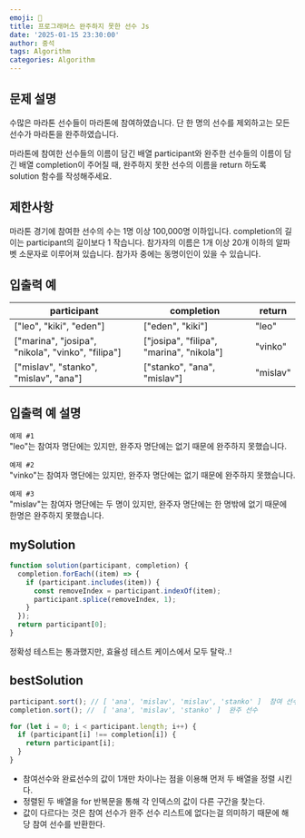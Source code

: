 ```yaml
---
emoji: 🔎
title: 프로그래머스 완주하지 못한 선수 Js
date: '2025-01-15 23:30:00'
author: 중석
tags: Algorithm
categories: Algorithm
---
```


## 문제 설명

수많은 마라톤 선수들이 마라톤에 참여하였습니다. 단 한 명의 선수를 제외하고는 모든 선수가 마라톤을 완주하였습니다.

마라톤에 참여한 선수들의 이름이 담긴 배열 participant와 완주한 선수들의 이름이 담긴 배열 completion이 주어질 때,
완주하지 못한 선수의 이름을 return 하도록 solution 함수를 작성해주세요.

## 제한사항

마라톤 경기에 참여한 선수의 수는 1명 이상 100,000명 이하입니다.
completion의 길이는 participant의 길이보다 1 작습니다.
참가자의 이름은 1개 이상 20개 이하의 알파벳 소문자로 이루어져 있습니다.
참가자 중에는 동명이인이 있을 수 있습니다.

## 입출력 예

| participant                                       | completion                               | return   |
| ------------------------------------------------- | ---------------------------------------- | -------- |
| ["leo", "kiki", "eden"]                           | ["eden", "kiki"]                         | "leo"    |
| ["marina", "josipa", "nikola", "vinko", "filipa"] | ["josipa", "filipa", "marina", "nikola"] | "vinko"  |
| ["mislav", "stanko", "mislav", "ana"]             | ["stanko", "ana", "mislav"]              | "mislav" |

## 입출력 예 설명

`예제 #1`  
"leo"는 참여자 명단에는 있지만, 완주자 명단에는 없기 때문에 완주하지 못했습니다.

`예제 #2`  
"vinko"는 참여자 명단에는 있지만, 완주자 명단에는 없기 때문에 완주하지 못했습니다.

`예제 #3`  
"mislav"는 참여자 명단에는 두 명이 있지만, 완주자 명단에는 한 명밖에 없기 때문에 한명은 완주하지 못했습니다.

## mySolution

```js
function solution(participant, completion) {
  completion.forEach((item) => {
    if (participant.includes(item)) {
      const removeIndex = participant.indexOf(item);
      participant.splice(removeIndex, 1);
    }
  });
  return participant[0];
}
```

정확성 테스트는 통과했지만, 효율성 테스트 케이스에서 모두 탈락..!

## bestSolution

```js
participant.sort(); // [ 'ana', 'mislav', 'mislav', 'stanko' ]  참여 선수
completion.sort(); //  [ 'ana', 'mislav', 'stanko' ]  완주 선수

for (let i = 0; i < participant.length; i++) {
  if (participant[i] !== completion[i]) {
    return participant[i];
  }
}
```

- 참여선수와 완료선수의 값이 1개만 차이나는 점을 이용해 먼저 두 배열을 정렬 시킨다.
- 정렬된 두 배열을 for 반복문을 통해 각 인덱스의 값이 다른 구간을 찾는다.
- 값이 다르다는 것은 참여 선수가 완주 선수 리스트에 없다는걸 의미하기 때문에 해당 참여 선수를 반환한다.

```toc

```
